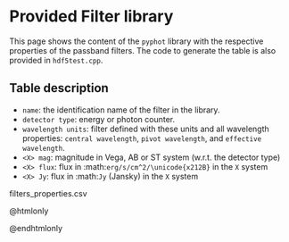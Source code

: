 # Provided Filter library

This page shows the content of the `pyphot` library with the respective
properties of the passband filters. The code to generate the table is also
provided in `hdf5test.cpp`.

## Table description

* `name`:  the identification name of the filter in the library.
* `detector type`: energy or photon counter.
* `wavelength units`:  filter defined with these units and all wavelength
  properties: `central wavelength`, `pivot wavelength`, and `effective wavelength`.
* `<X> mag`: magnitude in Vega, AB or ST system (w.r.t. the detector type)
* `<X> flux`: flux in :math:`erg/s/cm^2/\unicode{x212B}` in the `X` system
* `<X> Jy`: flux in :math:`Jy` (Jansky) in the `X` system


filters_properties.csv


@htmlonly
<div id="filterTable"></div>
<script src="https://d3js.org/d3.v3.min.js"></script>
<script type="text/javascript"charset="utf-8">
    d3.text("filters_properties.csv", function(data) {
        var parsedCSV = d3.csv.parseRows(data);

        var container = d3.select("body")
            .append("table")

            .selectAll("tr")
                .data(parsedCSV).enter()
                .append("tr")

            .selectAll("td")
                .data(function(d) { return d; }).enter()
                .append("td")
                .text(function(d) { return d; });
    });
</script>
@endhtmlonly
